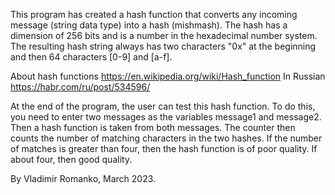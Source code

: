 This program has created a hash function that converts any incoming message (string data type) into a hash (mishmash). The hash has a dimension of 256 bits and is a number in the hexadecimal number system. The resulting hash string always has two characters "0x" at the beginning and then 64 characters [0-9] and [a-f].

About hash functions    https://en.wikipedia.org/wiki/Hash_function
In Russian    https://habr.com/ru/post/534596/

At the end of the program, the user can test this hash function. To do this, you need to enter two messages as the variables message1 and message2. Then a hash function is taken from both messages. The counter then counts the number of matching characters in the two hashes. If the number of matches is greater than four, then the hash function is of poor quality. If about four, then good quality.

By Vladimir Romanko, March 2023.